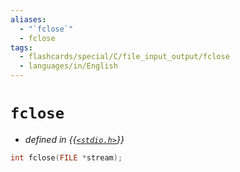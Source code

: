 ```yaml
---
aliases:
  - "`fclose`"
  - fclose
tags:
  - flashcards/special/C/file_input_output/fclose
  - languages/in/English
---
```


# `fclose`

- _defined in {{[`<stdio.h>`](../../../general/C%20file%20input_output.md)}}_

```C
int fclose(FILE *stream);
```
